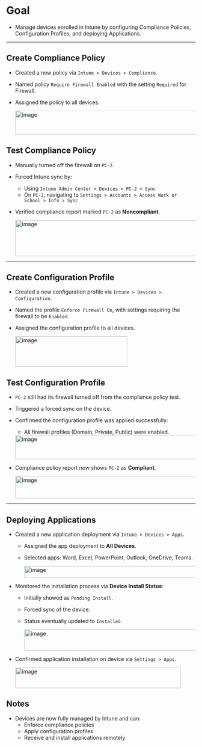 # Goal
- Manage devices enrolled in Intune by configuring Compliance Policies, Configuration Profiles, and deploying Applications.

---

## Create Compliance Policy
- Created a new policy via `Intune > Devices > Compliance`.
- Named policy `Require Firewall Enabled` with the setting `Required` for Firewall.
- Assigned the policy to all devices.
  
  <img width="809" height="64" alt="image" src="https://github.com/user-attachments/assets/41305bac-eebf-4631-9837-90d2fc2bc566" />

## Test Compliance Policy
- Manually turned off the firewall on `PC-2`.
- Forced Intune sync by:
  - Using `Intune Admin Center > Devices > PC-2 > Sync`
  - On `PC-2`, navigating to `Settings > Accounts > Access Work or School > Info > Sync`
- Verified compliance report marked `PC-2` as **Noncompliant**.
  
    <img width="746" height="96" alt="image" src="https://github.com/user-attachments/assets/b8045de8-fcaa-4746-bac6-d3a59c31c3fd" />

---

## Create Configuration Profile
- Created a new configuration profile via `Intune > Devices > Configuration`.
- Named the profile `Enforce Firewall On`, with settings requiring the firewall to be `Enabled`.
- Assigned the configuration profile to all devices.
  
  <img width="298" height="81" alt="image" src="https://github.com/user-attachments/assets/d2df3ef7-f253-475b-8c7a-105195e9dece" />

## Test Configuration Profile
- `PC-2` still had its firewall turned off from the compliance policy test.
- Triggered a forced sync on the device.
- Confirmed the configuration profile was applied successfully:
  - All firewall profiles (Domain, Private, Public) were enabled.
  
  <img width="564" height="64" alt="image" src="https://github.com/user-attachments/assets/cc2b2ed9-95b3-4aa2-bdad-ee795bf57775" />

- Compliance policy report now shows `PC-2` as **Compliant**.

  <img width="1056" height="59" alt="image" src="https://github.com/user-attachments/assets/0ea26ae4-3702-4dec-849a-5a2a0a2cbc88" />

---

## Deploying Applications
- Created a new application deployment via `Intune > Devices > Apps`.
  - Assigned the app deployment to **All Devices**.
  - Selected apps: Word, Excel, PowerPoint, Outlook, OneDrive, Teams.

    <img width="772" height="31" alt="image" src="https://github.com/user-attachments/assets/b0194fa6-4768-47ac-8362-505f21c6f172" />

- Monitored the installation process via **Device Install Status**:
  - Initially showed as `Pending Install`.
  - Forced sync of the device.
  - Status eventually updated to `Installed`.
    
      <img width="528" height="56" alt="image" src="https://github.com/user-attachments/assets/a0fcc6b4-ecc9-46b4-8e7f-243b14a62074" />

- Confirmed application installation on device via `Settings > Apps`.
  
  <img width="440" height="55" alt="image" src="https://github.com/user-attachments/assets/ee0c2eb3-aa45-4831-848e-ea5b55f39877" />

## Notes
- Devices are now fully managed by Intune and can:
  - Enforce compliance policies
  - Apply configuration profiles
  - Receive and install applications remotely



  
    

